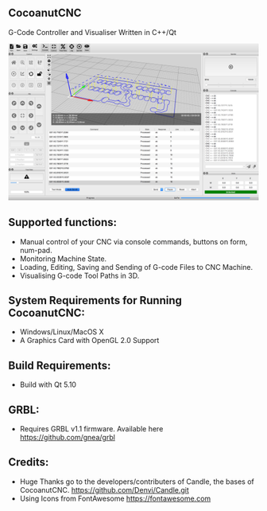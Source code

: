 CocoanutCNC
-----------
G-Code Controller and Visualiser Written in C++/Qt

![Screenshot](github/s1.png "Screenshot")


Supported functions:
------------------------
* Manual control of your CNC via console commands, buttons on form, num-pad.
* Monitoring Machine State.
* Loading, Editing, Saving and Sending of G-code Files to CNC Machine.
* Visualising G-code Tool Paths in 3D.

System Requirements for Running CocoanutCNC:
-------------------
* Windows/Linux/MacOS X 
* A Graphics Card with OpenGL 2.0 Support

Build Requirements:
------------------
* Build with Qt 5.10

GRBL:
----------
* Requires GRBL v1.1 firmware. Available here https://github.com/gnea/grbl

Credits:
------------
* Huge Thanks go to the developers/contributers of Candle, the bases of CocoanutCNC. https://github.com/Denvi/Candle.git
* Using Icons from FontAwesome https://fontawesome.com
